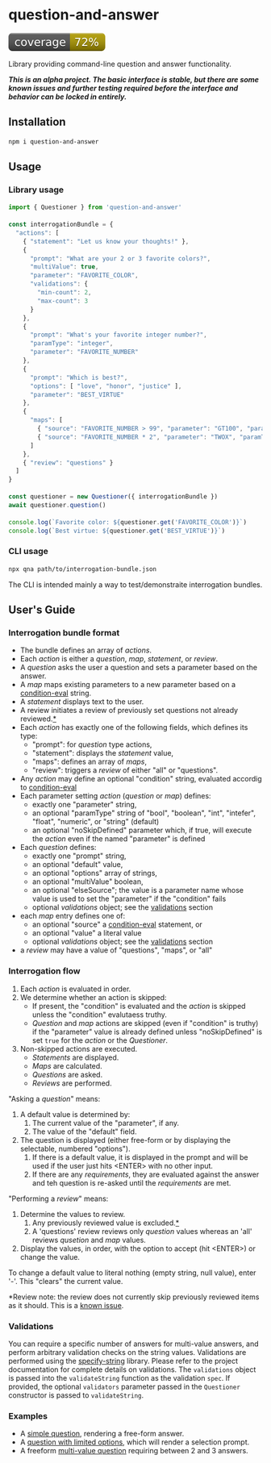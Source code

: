 # question-and-answer
[![coverage: 72%](./.readme-assets/coverage.svg)](https://github.com/liquid-labs/question-and-answer/pulls?q=is%3Apr+is%3Aclosed)

Library providing command-line question and answer functionality.

___This is an alpha project. The basic interface is stable, but there are some known issues and further testing required before the interface and behavior can be locked in entirely.___

## Installation

```bash
npm i question-and-answer
```

## Usage

### Library usage

```javascript
import { Questioner } from 'question-and-answer'

const interrogationBundle = {
  "actions": [
    { "statement": "Let us know your thoughts!" },
    { 
      "prompt": "What are your 2 or 3 favorite colors?",
      "multiValue": true,
      "parameter": "FAVORITE_COLOR",
      "validations": {
        "min-count": 2,
        "max-count": 3
      }
    },
    {
      "prompt": "What's your favorite integer number?",
      "paramType": "integer",
      "parameter": "FAVORITE_NUMBER"
    },
    { 
      "prompt": "Which is best?",
      "options": [ "love", "honor", "justice" ],
      "parameter": "BEST_VIRTUE"
    },
    {
      "maps": [
        { "source": "FAVORITE_NUMBER > 99", "parameter": "GT100", "paramType": "boolean" },
        { "source": "FAVORITE_NUMBER * 2", "parameter": "TWOX", "paramType": "integer" }
      ]
    },
    { "review": "questions" }
  ]
}

const questioner = new Questioner({ interrogationBundle })
await questioner.question()

console.log(`Favorite color: ${questioner.get('FAVORITE_COLOR')}`)
console.log(`Best virtue: ${questioner.get('BEST_VIRTUE')}`)
```

### CLI usage

```bash
npx qna path/to/interrogation-bundle.json
```

The CLI is intended mainly a way to test/demonstraite interrogation bundles.

## User's Guide

### Interrogation bundle format

- The bundle defines an array of _actions_.
- Each _action_ is either a _question_, _map_, _statement_, or _review_.
- A _question_ asks the user a question and sets a parameter based on the answer.
- A _map_ maps existing parameters to a new parameter based on a [condition-eval](https://github.com/liquid-labs/condition-eval) string.
- A _statement_ displays text to the user.
- A review initiates a review of previously set questions not already reviewed.[*](#review-note)
- Each _action_ has exactly one of the following fields, which defines its type:
  - "prompt": for _question_ type actions,
  - "statement": displays the _statement_ value,
  - "maps": defines an array of _maps_,
  - "review": triggers a _review_ of either "all" or "questions".
- Any _action_ may define an optional "condition" string, evaluated accordig to [condition-eval](https://github.com/liquid-labs/condition-eval)
- Each parameter setting _action_ (_question_ or _map_) defines:
  - exactly one "parameter" string,
  - an optional "paramType" string of "bool", "boolean", "int", "intefer", "float", "numeric", or "string" (default)
  - an optional "noSkipDefined" parameter which, if true, will execute the _action_ even if the named "parameter" is defined
- Each _question_ defines:
  - exactly one "prompt" string,
  - an optional "default" value,
  - an optional "options" array of strings,
  - an optional "multiValue" boolean,
  - an optional "elseSource"; the value is a parameter name whose value is used to set the "parameter" if the "condition" fails
  - optional _validations_ object; see the [validations](#validations) section
- each _map_ entry defines one of:
  - an optional "source" a [condition-eval](https://github.com/liquid-labs/condition-eval) statement, or
  - an optional "value" a literal value
  - optional _validations_ object; see the [validations](#validations) section
- a _review_ may have a value of "questions", "maps", or "all"

### Interrogation flow

1. Each _action_ is evaluated in order.
2. We determine whether an action is skipped:
   - If present, the "condition" is evaluated and the _action_ is skipped unless the "condition" evalutaess truthy.
   - _Question_ and _map_ actions are skipped (even if "condition" is truthy) if the "parameter" value is already defined unless "noSkipDefined" is set `true` for the _action_ or the _Questioner_.
3. Non-skipped actions are executed.
   - _Statements_ are displayed.
   - _Maps_ are calculated.
   - _Questions_ are asked.
   - _Reviews_ are performed.

"Asking a _question_" means:
1. A default value is determined by:
   1. The current value of the "parameter", if any.
   2. The value of the "default" field.
2. The question is displayed (either free-form or by displaying the selectable, numbered "options").
   1. If there is a default value, it is displayed in the prompt and will be used if the user just hits &lt;ENTER&gt; with no other input.
   2. If there are any _requirements_, they are evaluated against the answer and teh question is re-asked until the _requirements_ are met.

"Performing a _review_" means:
1. Determine the values to review.
   1. Any previously reviewed value is excluded.[*](#review-note)
   2. A 'questions' review reviews only _question_ values whereas an 'all' reviews _qusetion_ and _map_ values.
2. Display the values, in order, with the option to accept (hit &lt;ENTER&gt;) or change the value.

To change a default value to literal nothing (empty string, null value), enter '-'. This "clears" the current value.

<span id="review-note">*Review note:</span> the review does not currently skip previously reviewed items as it should. This is a [known issue](https://github.com/liquid-labs/question-and-answer/issues/75).

### Validations

You can require a specific number of answers for multi-value answers, and perform arbitrary validation checks on the string values. Validations are performed using the [specify-string](https://github.com/liquid-labs/specify-string) library. Please refer to the project documentation for complete details on validations. The `validations` object is passed into the `validateString` function as the validation `spec`. If provided, the optional `validators` parameter passed in the `Questioner` constructor is passed to `validateString`.

### Examples

- A [simple question](./samples/simple-question.json), rendering a free-form answer.
- A [question with limited options](./sample/simple-options.json), which will render a selection prompt.
- A freeform [multi-value question](./sample/multi-value.json) requiring between 2 and 3 answers.